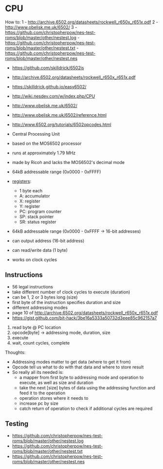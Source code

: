 # CPU

How to:
1 - http://archive.6502.org/datasheets/rockwell_r650x_r651x.pdf
2 - http://www.obelisk.me.uk/6502/
3 - https://github.com/christopherpow/nes-test-roms/blob/master/other/nestest.log
    - https://github.com/christopherpow/nes-test-roms/blob/master/other/nestest.txt
    - https://github.com/christopherpow/nes-test-roms/blob/master/other/nestest.nes


- https://github.com/skilldrick/6502js
- http://archive.6502.org/datasheets/rockwell_r650x_r651x.pdf
- https://skilldrick.github.io/easy6502/
- http://wiki.nesdev.com/w/index.php/CPU
- http://www.obelisk.me.uk/6502/
- http://www.obelisk.me.uk/6502/reference.html
- http://www.6502.org/tutorials/6502opcodes.html
- Central Processing Unit
- based on the MOS6502 processor 
- runs at approximately 1.79 MHz 
- made by Ricoh and lacks the MOS6502's decimal mode
- 64kB addressable range (0x0000 - 0xFFFF)
- [registers](http://wiki.nesdev.com/w/index.php/CPU_registers):
    - 1 byte each
    - A: accumulator 
    - X: register
    - Y: register
    - PC: program counter
    - SP: stack pointer
    - SR: status register

- 64kB addressable range (0x0000 - 0xFFFF -> 16-bit addresses)
- can output address (16-bit address)
- can read/write data (1 byte)
- works on clock cycles


## Instructions

- 56 legal instructions
- take different number of clock cycles to execute (duration)
- can be 1, 2 or 3 bytes long (size)
- first byte of the instruction specifies duration and size
- different addressing modes
- page 10 of http://archive.6502.org/datasheets/rockwell_r650x_r651x.pdf
- https://gist.github.com/bit-hack/3be16a5333a50732d3eee85c962157a7

1. read byte @ PC location
2. opcode[byte] -> addressing mode, duration, size
3. execute
4. wait, count cycles, complete


Thoughts:

- Addressing modes matter to get data (where to get it from)
- Opcode tell us what to do with that data and where to store result
- So really all its needed is:
  - a mapper from first byte to addressing mode and operation to execute, as well as size and duration
  - take the next [size] bytes of data using the addressing function and feed it to the operation
  - operation stores where it needs to
  - increase pc by size
  - catch return of operation to check if additional cycles are required


## Testing

- https://github.com/christopherpow/nes-test-roms/blob/master/other/nestest.log
- https://github.com/christopherpow/nes-test-roms/blob/master/other/nestest.txt
- https://github.com/christopherpow/nes-test-roms/blob/master/other/nestest.nes
